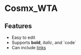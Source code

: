 # Cosmx_WTA

## Features
- Easy to edit
- Supports **bold**, *italic*, and \`code\`
- Can include [links](https://example.com)

